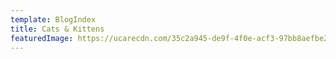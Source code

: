 ```yaml
---
template: BlogIndex
title: Cats & Kittens
featuredImage: https://ucarecdn.com/35c2a945-de9f-4f0e-acf3-97bb8aefbe2c/-/crop/2449x1369/0,133/-/preview/
---
```

